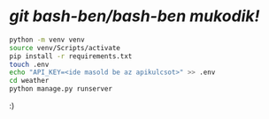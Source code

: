 # ***git bash-ben/bash-ben mukodik!***
```bash
python -m venv venv
source venv/Scripts/activate
pip install -r requirements.txt
touch .env
echo "API_KEY=<ide masold be az apikulcsot>" >> .env
cd weather
python manage.py runserver
```

:)